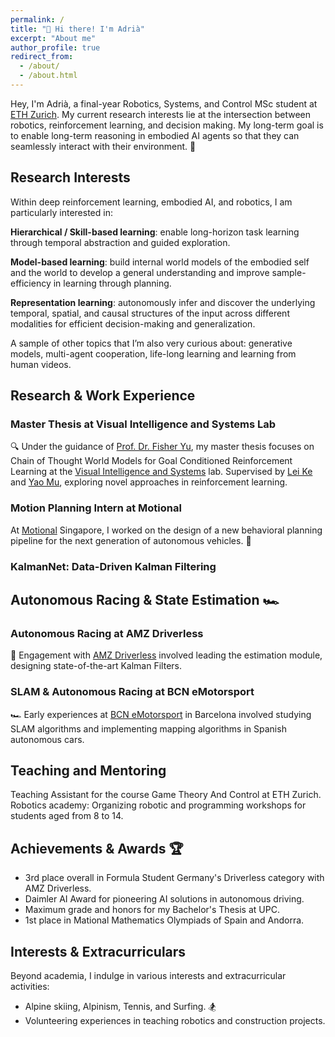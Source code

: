 ```yaml
---
permalink: /
title: "👋 Hi there! I'm Adrià"
excerpt: "About me"
author_profile: true
redirect_from: 
  - /about/
  - /about.html
---
```


Hey, I'm Adrià, a final-year Robotics, Systems, and Control MSc student at [ETH Zurich](https://www.ub.edu/web/ub/en/). My current research interests lie at the intersection between robotics, reinforcement learning, and decision making. My long-term goal is to enable long-term reasoning in embodied AI agents so that they can seamlessly interact with their environment. 🤖

## Research Interests

Within deep reinforcement learning, embodied AI, and robotics, I am particularly interested in:

**Hierarchical / Skill-based learning**: enable long-horizon task learning through temporal abstraction and guided exploration.

**Model-based learning**: build internal world models of the embodied self and the world to develop a general understanding and improve sample-efficiency in learning through planning.

**Representation learning**: autonomously infer and discover the underlying temporal, spatial, and causal structures of the input across different modalities for efficient decision-making and generalization.

A sample of other topics that I’m also very curious about: generative models, multi-agent cooperation, life-long learning and learning from human videos.

## Research & Work Experience

### Master Thesis at Visual Intelligence and Systems Lab

🔍 Under the guidance of [Prof. Dr. Fisher Yu](https://www.vis.xyz/), my master thesis focuses on Chain of Thought World Models for Goal Conditioned Reinforcement Learning at the [Visual Intelligence and Systems](https://www.vis.xyz/) lab. Supervised by [Lei Ke](https://www.kelei.site/) and [Yao Mu](https://yaomarkmu.github.io/), exploring novel approaches in reinforcement learning.

### Motion Planning Intern at Motional

At [Motional](https://motional.com/) Singapore, I worked on the design of a new behavioral planning pipeline for the next generation of autonomous vehicles. 🚙

### KalmanNet: Data-Driven Kalman Filtering


## Autonomous Racing & State Estimation 🏎️

### Autonomous Racing at AMZ Driverless
🚗 Engagement with [AMZ Driverless](https://amzracing.ch/en) involved leading the estimation module, designing state-of-the-art Kalman Filters.

### SLAM & Autonomous Racing at BCN eMotorsport
🏎️ Early experiences at [BCN eMotorsport](https://bcnemotorsport.upc.edu/home/) in Barcelona involved studying SLAM algorithms and implementing mapping algorithms in Spanish autonomous cars.

## Teaching and Mentoring

Teaching Assistant for the course Game Theory And Control at ETH Zurich.
Robotics academy: Organizing robotic and programming workshops for students aged from 8 to 14.


## Achievements & Awards 🏆

- 3rd place overall in Formula Student Germany's Driverless category with AMZ Driverless.
- Daimler AI Award for pioneering AI solutions in autonomous driving.
- Maximum grade and honors for my Bachelor's Thesis at UPC.
- 1st place in Mational Mathematics Olympiads of Spain and Andorra.

## Interests & Extracurriculars

Beyond academia, I indulge in various interests and extracurricular activities:

- Alpine skiing, Alpinism, Tennis, and Surfing. 🏂
- Volunteering experiences in teaching robotics and construction projects.



